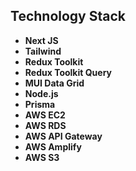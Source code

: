 ## Technology Stack

- **Next JS**
- **Tailwind**
- **Redux Toolkit**
- **Redux Toolkit Query**
- **MUI Data Grid**
- **Node.js**
- **Prisma**
- **AWS EC2**
- **AWS RDS**
- **AWS API Gateway**
- **AWS Amplify**
- **AWS S3**
